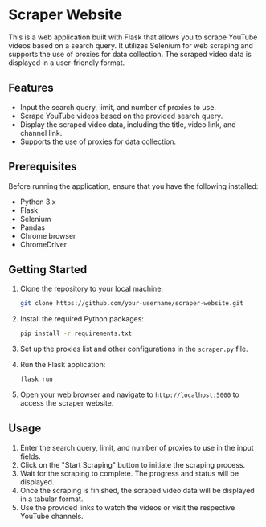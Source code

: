 # Scraper Website

This is a web application built with Flask that allows you to scrape YouTube videos based on a search query. It utilizes Selenium for web scraping and supports the use of proxies for data collection. The scraped video data is displayed in a user-friendly format.

## Features

- Input the search query, limit, and number of proxies to use.
- Scrape YouTube videos based on the provided search query.
- Display the scraped video data, including the title, video link, and channel link.
- Supports the use of proxies for data collection.

## Prerequisites

Before running the application, ensure that you have the following installed:

- Python 3.x
- Flask
- Selenium
- Pandas
- Chrome browser
- ChromeDriver

## Getting Started

1. Clone the repository to your local machine:

   ```bash
   git clone https://github.com/your-username/scraper-website.git
   ```

2. Install the required Python packages:

   ```bash
   pip install -r requirements.txt
   ```

3. Set up the proxies list and other configurations in the `scraper.py` file.

4. Run the Flask application:

   ```bash
   flask run
   ```

5. Open your web browser and navigate to `http://localhost:5000` to access the scraper website.

## Usage

1. Enter the search query, limit, and number of proxies to use in the input fields.
2. Click on the "Start Scraping" button to initiate the scraping process.
3. Wait for the scraping to complete. The progress and status will be displayed.
4. Once the scraping is finished, the scraped video data will be displayed in a tabular format.
5. Use the provided links to watch the videos or visit the respective YouTube channels.

